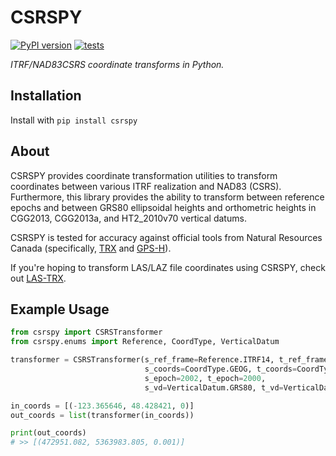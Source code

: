 # CSRSPY

[![PyPI version](https://badge.fury.io/py/csrspy.svg)](https://badge.fury.io/py/csrspy)
[![tests](https://github.com/tayden/csrspy/actions/workflows/tests.yml/badge.svg)](https://github.com/tayden/csrspy/actions/workflows/tests.yml)

*ITRF/NAD83CSRS coordinate transforms in Python.*

## Installation

Install with `pip install csrspy`

## About

CSRSPY provides coordinate transformation utilities to transform coordinates between various ITRF realization and NAD83 (CSRS).
Furthermore, this library provides the ability to transform between reference epochs and between GRS80 ellipsoidal heights and
orthometric heights in CGG2013, CGG2013a, and HT2_2010v70 vertical datums.

CSRSPY is tested for accuracy against official tools from Natural Resources Canada (specifically,
[TRX](https://webapp.csrs-scrs.nrcan-rncan.gc.ca/geod/tools-outils/trx.php) and
[GPS-H](https://webapp.csrs-scrs.nrcan-rncan.gc.ca/geod/tools-outils/gpsh.php)).

If you're hoping to transform LAS/LAZ file coordinates using CSRSPY, check out
[LAS-TRX](https://github.com/HakaiInstitute/LAS-TRX).

## Example Usage

```python
from csrspy import CSRSTransformer
from csrspy.enums import Reference, CoordType, VerticalDatum

transformer = CSRSTransformer(s_ref_frame=Reference.ITRF14, t_ref_frame=Reference.ITRF00,
                              s_coords=CoordType.GEOG, t_coords=CoordType.UTM10,
                              s_epoch=2002, t_epoch=2000,
                              s_vd=VerticalDatum.GRS80, t_vd=VerticalDatum.GRS80)

in_coords = [(-123.365646, 48.428421, 0)]
out_coords = list(transformer(in_coords))

print(out_coords)
# >> [(472951.082, 5363983.805, 0.001)]
```
